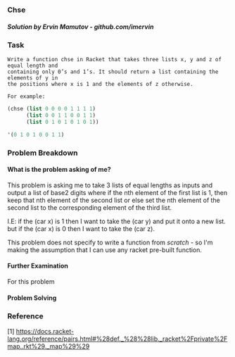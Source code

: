 ### Chse
##### Solution by Ervin Mamutov - github.com/imervin

### Task

    Write a function chse in Racket that takes three lists x, y and z of equal length and
    containing only 0’s and 1’s. It should return a list containing the elements of y in
    the positions where x is 1 and the elements of z otherwise. 
    
    For example:
```scheme
(chse (list 0 0 0 0 1 1 1 1) 
      (list 0 0 1 1 0 0 1 1) 
      (list 0 1 0 1 0 1 0 1))

'(0 1 0 1 0 0 1 1)

```

### Problem Breakdown

#### What is the problem asking of me?
This problem is asking me to take 3 lists of equal lengths as inputs and output a list of base2 digits where if the nth element of the first list is 1, then keep that nth element of the second list or else set the nth element of the second list to the corresponding element of the third list.

I.E: if the (car x) is 1 then I want to take the (car y) and put it onto a new list. but if the (car x) is 0 then I want to take the (car z).

This problem does not specify to write a function from *scratch* - so I'm making the assumption that I can use any racket pre-built function.

#### Further Examination
For this problem

#### Problem Solving

### Reference
[1] https://docs.racket-lang.org/reference/pairs.html#%28def._%28%28lib._racket%2Fprivate%2Fmap..rkt%29._map%29%29

